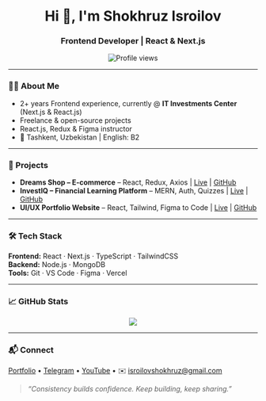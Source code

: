 <h1 align="center">Hi 👋, I'm Shokhruz Isroilov</h1>
<h3 align="center">Frontend Developer | React & Next.js</h3>

<p align="center">
  <img src="https://komarev.com/ghpvc/?username=shokhruzisroilov&label=Profile%20views&color=0e75b6&style=flat" alt="Profile views" />
</p>

---

### 👨‍💻 About Me
- 2+ years Frontend experience, currently @ **IT Investments Center** (Next.js & React.js)  
- Freelance & open-source projects  
- React.js, Redux & Figma instructor  
- 📍 Tashkent, Uzbekistan | English: B2  

---

### 🚀 Projects
- **Dreams Shop – E-commerce** – React, Redux, Axios | [Live](#) | [GitHub](#)  
- **InvestIQ – Financial Learning Platform** – MERN, Auth, Quizzes | [Live](#) | [GitHub](#)  
- **UI/UX Portfolio Website** – React, Tailwind, Figma to Code | [Live](#) | [GitHub](#)  

---

### 🛠️ Tech Stack
**Frontend:** React · Next.js · TypeScript · TailwindCSS  
**Backend:** Node.js · MongoDB  
**Tools:** Git · VS Code · Figma · Vercel  

---

### 📈 GitHub Stats
<p align="center">
  <img src="https://github-readme-stats.vercel.app/api?username=shokhruzisroilov&show_icons=true&theme=react&hide_border=true" />
</p>

---

### 📬 Connect
[Portfolio](https://shokhruzisroilov.uz) • [Telegram](https://t.me/shohruz_isroilov) • [YouTube](https://www.youtube.com/@shokhruzisroilov) • ✉️ isroilovshokhruz@gmail.com

> _“Consistency builds confidence. Keep building, keep sharing.”_
